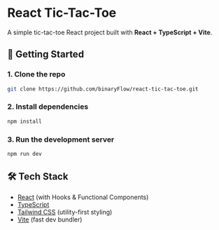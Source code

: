 # React Tic-Tac-Toe

A simple tic-tac-toe React project built with **React + TypeScript + Vite**.

## 🚀 Getting Started

### 1. Clone the repo
```bash
git clone https://github.com/binaryFlow/react-tic-tac-toe.git
```
### 2. Install dependencies
```bash
npm install
```

### 3. Run the development server
```bash
npm run dev
```

## 🛠️ Tech Stack

- [React](https://react.dev/) (with Hooks & Functional Components)  
- [TypeScript](https://www.typescriptlang.org/)  
- [Tailwind CSS](https://tailwindcss.com/) (utility-first styling)  
- [Vite](https://vitejs.dev/) (fast dev bundler)  
